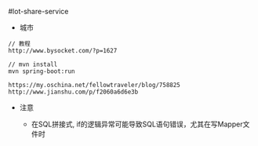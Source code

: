 #lot-share-service


* 城市

```
// 教程
http://www.bysocket.com/?p=1627

// mvn install
mvn spring-boot:run

https://my.oschina.net/fellowtraveler/blog/758825
http://www.jianshu.com/p/f2060a6d6e3b
```

* 注意

    * 在SQL拼接式, if的逻辑异常可能导致SQL语句错误，尤其在写Mapper文件时
